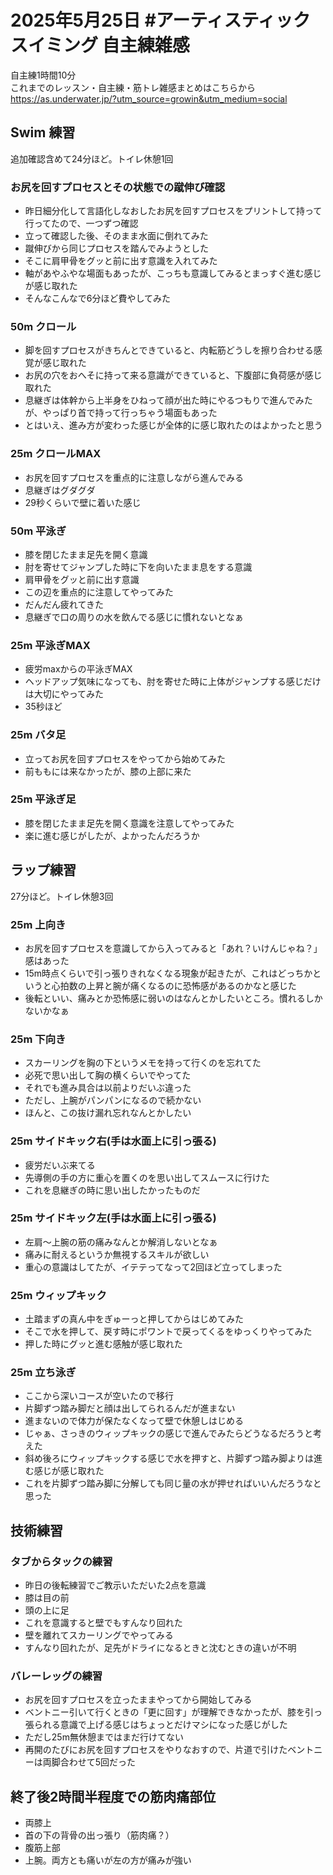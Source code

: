 # 2025年5月25日 #アーティスティックスイミング 自主練雑感
自主練1時間10分  
これまでのレッスン・自主練・筋トレ雑感まとめはこちらから  
https://as.underwater.jp/?utm_source=growin&utm_medium=social  
## Swim 練習
追加確認含めて24分ほど。トイレ休憩1回
### お尻を回すプロセスとその状態での蹴伸び確認
- 昨日細分化して言語化しなおしたお尻を回すプロセスをプリントして持って行ってたので、一つずつ確認
- 立って確認した後、そのまま水面に倒れてみた
- 蹴伸びから同じプロセスを踏んでみようとした
- そこに肩甲骨をグッと前に出す意識を入れてみた
- 軸があやふやな場面もあったが、こっちも意識してみるとまっすぐ進む感じが感じ取れた
- そんなこんなで6分ほど費やしてみた
### 50m クロール
- 脚を回すプロセスがきちんとできていると、内転筋どうしを擦り合わせる感覚が感じ取れた
- お尻の穴をおへそに持って来る意識ができていると、下腹部に負荷感が感じ取れた
- 息継ぎは体幹から上半身をひねって顔が出た時にやるつもりで進んでみたが、やっぱり首で持って行っちゃう場面もあった
- とはいえ、進み方が変わった感じが全体的に感じ取れたのはよかったと思う
### 25m クロールMAX
- お尻を回すプロセスを重点的に注意しながら進んでみる
- 息継ぎはグダグダ
- 29秒くらいで壁に着いた感じ
### 50m 平泳ぎ
- 膝を閉じたまま足先を開く意識
- 肘を寄せてジャンプした時に下を向いたまま息をする意識
- 肩甲骨をグッと前に出す意識
- この辺を重点的に注意してやってみた
- だんだん疲れてきた
- 息継ぎで口の周りの水を飲んでる感じに慣れないとなぁ
### 25m 平泳ぎMAX
- 疲労maxからの平泳ぎMAX
- ヘッドアップ気味になっても、肘を寄せた時に上体がジャンプする感じだけは大切にやってみた
- 35秒ほど
### 25m バタ足
- 立ってお尻を回すプロセスをやってから始めてみた
- 前ももには来なかったが、膝の上部に来た
### 25m 平泳ぎ足
- 膝を閉じたまま足先を開く意識を注意してやってみた
- 楽に進む感じがしたが、よかったんだろうか
## ラップ練習
27分ほど。トイレ休憩3回
### 25m 上向き
- お尻を回すプロセスを意識してから入ってみると「あれ？いけんじゃね？」感はあった
- 15m時点くらいで引っ張りきれなくなる現象が起きたが、これはどっちかというと心拍数の上昇と腕が痛くなるのに恐怖感があるのかなと感じた
- 後転といい、痛みとか恐怖感に弱いのはなんとかしたいところ。慣れるしかないかなぁ
### 25m 下向き
- スカーリングを胸の下というメモを持って行くのを忘れてた
- 必死で思い出して胸の横くらいでやってた
- それでも進み具合は以前よりだいぶ違った
- ただし、上腕がパンパンになるので続かない
- ほんと、この抜け漏れ忘れなんとかしたい
### 25m サイドキック右(手は水面上に引っ張る)
- 疲労だいぶ来てる
- 先導側の手の方に重心を置くのを思い出してスムースに行けた
- これを息継ぎの時に思い出したかったものだ
### 25m サイドキック左(手は水面上に引っ張る)
- 左肩～上腕の筋の痛みなんとか解消しないとなぁ
- 痛みに耐えるというか無視するスキルが欲しい
- 重心の意識はしてたが、イテテってなって2回ほど立ってしまった
### 25m ウィップキック
- 土踏まずの真ん中をぎゅーっと押してからはじめてみた
- そこで水を押して、戻す時にポワントで戻ってくるをゆっくりやってみた
- 押した時にグッと進む感触が感じ取れた
### 25m 立ち泳ぎ
- ここから深いコースが空いたので移行
- 片脚ずつ踏み脚だと顔は出してられるんだが進まない
- 進まないので体力が保たなくなって壁で休憩しはじめる
- じゃぁ、さっきのウィップキックの感じで進んでみたらどうなるだろうと考えた
- 斜め後ろにウィップキックする感じで水を押すと、片脚ずつ踏み脚よりは進む感じが感じ取れた
- これを片脚ずつ踏み脚に分解しても同じ量の水が押せればいいんだろうなと思った
## 技術練習
### タブからタックの練習
- 昨日の後転練習でご教示いただいた2点を意識
- 膝は目の前
- 頭の上に足
- これを意識すると壁でもすんなり回れた
- 壁を離れてスカーリングでやってみる
- すんなり回れたが、足先がドライになるときと沈むときの違いが不明
### バレーレッグの練習
- お尻を回すプロセスを立ったままやってから開始してみる
- ベントニー引いて行くときの「更に回す」が理解できなかったが、膝を引っ張られる意識で上げる感じはちょっとだけマシになった感じがした
- ただし25m無休憩まではまだ行けてない
- 再開のたびにお尻を回すプロセスをやりなおすので、片道で引けたベントニーは両脚合わせて5回だった
## 終了後2時間半程度での筋肉痛部位
- 両膝上
- 首の下の背骨の出っ張り（筋肉痛？）
- 腹筋上部
- 上腕。両方とも痛いが左の方が痛みが強い